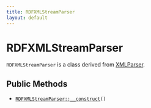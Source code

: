 ```yaml
---
title: RDFXMLStreamParser
layout: default
---
```


# RDFXMLStreamParser

<code>RDFXMLStreamParser</code> is a class derived from <a href="XMLParser">XMLParser</a>.

## Public Methods

* <code><a href="RDFXMLStreamParser%3A%3A__construct">RDFXMLStreamParser::__construct</a>()</code>


